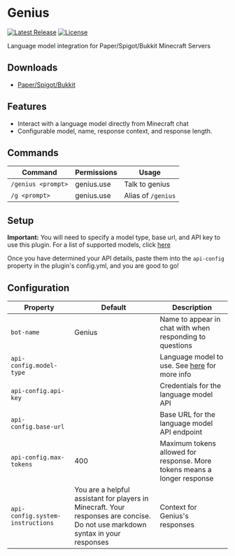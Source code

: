 # Genius
[![Latest Release](https://img.shields.io/github/release/fletchly/genius.svg?color=6cd113)](https://github.com/fletchly/genius/releases/latest)
[![License](https://img.shields.io/github/license/fletchly/genius.svg?color=2664ff)](https://github.com/fletchly/genius/blob/main/LICENSE)

Language model integration for Paper/Spigot/Bukkit Minecraft Servers

## Downloads
- [Paper/Spigot/Bukkit](https://modrinth.com/plugin/genius)

## Features
- Interact with a language model directly from Minecraft chat
- Configurable model, name, response context, and response length.

## Commands

| Command            | Permissions | Usage              |
|--------------------|-------------|--------------------|
| `/genius <prompt>` | genius.use  | Talk to genius     |
| `/g <prompt>`      | genius.use  | Alias of `/genius` |

## Setup
**Important:** You will need to specify a model type, base url, and API key to use this plugin. For a list of supported models, click [here](/supported-models.md)

Once you have determined your API details, paste them into the `api-config` property in the plugin's config.yml, and you are good to go!

## Configuration
| Property                         | Default                                                                                                                        | Description                                                              |
|----------------------------------|--------------------------------------------------------------------------------------------------------------------------------|--------------------------------------------------------------------------|
| `bot-name`                       | Genius                                                                                                                         | Name to appear in chat with when responding to questions                 |
| `api-config.model-type`          |                                                                                                                                | Language model to use. See [here](/supported-models.md) for more info    |
| `api-config.api-key`             |                                                                                                                                | Credentials for the language model API                                   |
| `api-config.base-url`            |                                                                                                                                | Base URL for the language model API endpoint                             |
| `api-config.max-tokens`          | 400                                                                                                                            | Maximum tokens allowed for response. More tokens means a longer response |
| `api-config.system-instructions` | You are a helpful assistant for players in Minecraft. Your responses are concise. Do not use markdown syntax in your responses | Context for Genius's responses                                           |

